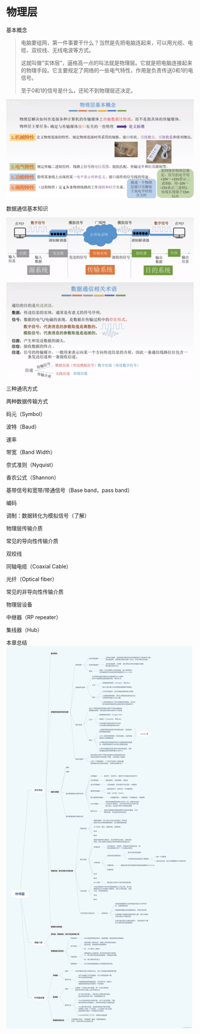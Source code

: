 # 物理层

基本概念
> 电脑要组网，第一件事要干什么？当然是先把电脑连起来，可以用光缆、电缆、双绞线、无线电波等方式。
> 
> 这就叫做”实体层”，逼格高一点的叫法就是物理层。它就是把电脑连接起来的物理手段。它主要规定了网络的一些电气特性，作用是负责传送0和1的电信号。
> 
> 至于0和1的信号是什么，还轮不到物理层还决定。

![物理层基本概念](./assets/物理层基本概念.png)

数据通信基本知识

![数据通信基本知识](./assets/数据通信基本知识.png)
![数据通信相关术语](./assets/数据通信相关术语.png)

三种通讯方式

两种数据传输方式

码元（Symbol）  

波特（Baud）

速率

带宽（Band Width）

奈式准则（Nyquist）

香农公式（Shannon）

基带信号和宽带/带通信号（Base band，pass band）

编码

调制：数据转化为模拟信号（了解）


物理层传输介质

常见的导向性传输介质

双绞线

同轴电缆（Coaxial Cable）

光纤（Optical fiber）

常见的非导向性传输介质

物理层设备

中继器（RP repeater）

集线器（Hub）

本章总结
![物理层总结](./assets/物理层总结.png)

